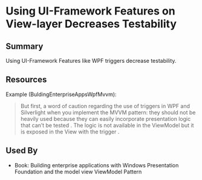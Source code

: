 # Using UI-Framework Features on View-layer Decreases Testability

## Summary
Using UI-Framework Features like WPF triggers decrease testability.

## Resources
Example (BuldingEnterpriseAppsWpfMvvm):
> But first, a word of caution regarding the use of triggers in WPF and Silverlight when you implement the MVVM pattern: they should not be heavily used because they can easily incorporate presentation logic that can’t be tested . The logic is not available in the ViewModel but it is exposed in the View with the trigger .


## Used By
* Book: Building enterprise applications with Windows Presentation Foundation and the model view ViewModel Pattern

